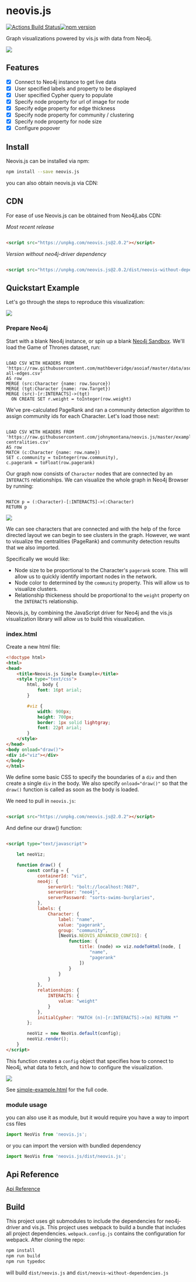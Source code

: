 # neovis.js

[![Actions Build Status](https://github.com/neo4j-contrib/neovis.js/workflows/CI/badge.svg?branch=master)]()[![npm version](https://badge.fury.io/js/neovis.js.svg)](https://badge.fury.io/js/neovis.js)

Graph visualizations powered by vis.js with data from Neo4j.

![](img/example-viz.png)

## Features

- [x] Connect to Neo4j instance to get live data
- [x] User specified labels and property to be displayed
- [x] User specified Cypher query to populate
- [x] Specify node property for url of image for node
- [x] Specify edge property for edge thickness
- [x] Specify node property for community / clustering
- [x] Specify node property for node size
- [x] Configure popover

## Install

Neovis.js can be installed via npm:

```bash
npm install --save neovis.js
```

you can also obtain neovis.js via CDN:

## CDN

For ease of use Neovis.js can be obtained from Neo4jLabs CDN:

*Most recent release*

```html

<script src="https://unpkg.com/neovis.js@2.0.2"></script>
```

*Version without neo4j-driver dependency*

```html

<script src="https://unpkg.com/neovis.js@2.0.2/dist/neovis-without-dependencies.js"></script>
```

## Quickstart Example

Let's go through the steps to reproduce this visualization:

![](img/example-viz.png)

### Prepare Neo4j

Start with a blank Neo4j instance, or spin up a blank [Neo4j Sandbox](https://neo4jsandbox.com). We'll load the Game of
Thrones dataset, run:

```cypher

LOAD CSV WITH HEADERS FROM 'https://raw.githubusercontent.com/mathbeveridge/asoiaf/master/data/asoiaf-all-edges.csv'
AS row
MERGE (src:Character {name: row.Source})
MERGE (tgt:Character {name: row.Target})
MERGE (src)-[r:INTERACTS]->(tgt)
  ON CREATE SET r.weight = toInteger(row.weight)
```

We've pre-calculated PageRank and ran a community detection algorithm to assign community ids for each Character. Let's
load those next:

```cypher

LOAD CSV WITH HEADERS FROM 'https://raw.githubusercontent.com/johnymontana/neovis.js/master/examples/data/got-centralities.csv'
AS row
MATCH (c:Character {name: row.name})
SET c.community = toInteger(row.community),
c.pagerank = toFloat(row.pagerank)
```

Our graph now consists of `Character` nodes that are connected by an `INTERACTS` relationships. We can visualize the
whole graph in Neo4j Browser by running:

```cypher

MATCH p = (:Character)-[:INTERACTS]->(:Character)
RETURN p
```

![](/img/got-neo4j-browser.png)

We can see characters that are connected and with the help of the force directed layout we can begin to see clusters in
the graph. However, we want to visualize the centralities (PageRank) and community detection results that we also
imported.

Specifically we would like:

* Node size to be proportional to the Character's `pagerank` score. This will allow us to quickly identify important
  nodes in the network.
* Node color to determined by the `community` property. This will allow us to visualize clusters.
* Relationship thickeness should be proportional to the `weight` property on the `INTERACTS` relationship.

Neovis.js, by combining the JavaScript driver for Neo4j and the vis.js visualization library will allow us to build this
visualization.

### index.html

Create a new html file:

```html
<!doctype html>
<html>
<head>
    <title>Neovis.js Simple Example</title>
    <style type="text/css">
        html, body {
            font: 16pt arial;
        }

        #viz {
            width: 900px;
            height: 700px;
            border: 1px solid lightgray;
            font: 22pt arial;
        }
    </style>
</head>
<body onload="draw()">
<div id="viz"></div>
</body>
</html>

```

We define some basic CSS to specify the boundaries of a `div` and then create a single `div` in the body. We also
specify `onload="draw()"` so that the `draw()` function is called as soon as the body is loaded.

We need to pull in `neovis.js`:

```html

<script src="https://unpkg.com/neovis.js@2.0.2"></script>
```

And define our draw() function:

```html

<script type="text/javascript">

    let neoViz;

    function draw() {
        const config = {
            containerId: "viz",
            neo4j: {
                serverUrl: "bolt://localhost:7687",
                serverUser: "neo4j",
                serverPassword: "sorts-swims-burglaries",
            },
            labels: {
                Character: {
                    label: "name",
                    value: "pagerank",
                    group: "community",
                    [NeoVis.NEOVIS_ADVANCED_CONFIG]: {
                        function: {
                            title: (node) => viz.nodeToHtml(node, [
                                "name",
                                "pagerank"
                            ])
                        }
                    }
                }
            },
            relationships: {
                INTERACTS: {
                    value: "weight"
                }
            },
            initialCypher: "MATCH (n)-[r:INTERACTS]->(m) RETURN *"
        };

        neoViz = new NeoVis.default(config);
        neoViz.render();
    }
</script>
```

This function creates a `config` object that specifies how to connect to Neo4j, what data to fetch, and how to configure
the visualization.

![](/img/example-viz.png)

See [simple-example.html](/examples/simple-example.html) for the full code.

### module usage

you can also use it as module, but it would require you have a way to import css files

```javascript
import NeoVis from 'neovis.js';
```

or you can import the version with bundled dependency

```javascript
import NeoVis from 'neovis.js/dist/neovis.js';
```

## Api Reference

[Api Reference](https://neo4j-contrib.github.io/neovis.js/modules.html)

## Build

This project uses git submodules to include the dependencies for neo4j-driver and vis.js. This project uses webpack to
build a bundle that includes all project dependencies. `webpack.config.js` contains the configuration for webpack. After
cloning the repo:

```bash
npm install
npm run build
npm run typedoc
```

will build `dist/neovis.js` and `dist/neovis-without-dependencies.js` 



